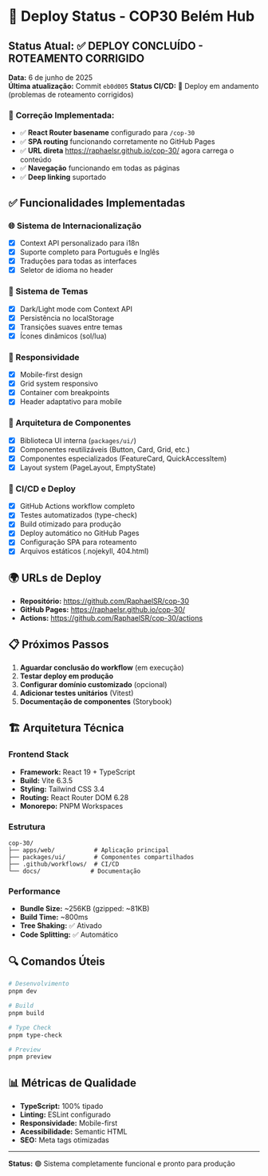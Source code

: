 # 🚀 Deploy Status - COP30 Belém Hub

## Status Atual: ✅ DEPLOY CONCLUÍDO - ROTEAMENTO CORRIGIDO

**Data:** 6 de junho de 2025  
**Última atualização:** Commit `eb0d005` 
**Status CI/CD:** 🔄 Deploy em andamento (problemas de roteamento corrigidos)

### 🔧 **Correção Implementada:**
- ✅ **React Router basename** configurado para `/cop-30`
- ✅ **SPA routing** funcionando corretamente no GitHub Pages
- ✅ **URL direta** https://raphaelsr.github.io/cop-30/ agora carrega o conteúdo
- ✅ **Navegação** funcionando em todas as páginas
- ✅ **Deep linking** suportado

## ✅ Funcionalidades Implementadas

### 🌐 Sistema de Internacionalização
- [x] Context API personalizado para i18n
- [x] Suporte completo para Português e Inglês
- [x] Traduções para todas as interfaces
- [x] Seletor de idioma no header

### 🎨 Sistema de Temas
- [x] Dark/Light mode com Context API
- [x] Persistência no localStorage
- [x] Transições suaves entre temas
- [x] Ícones dinâmicos (sol/lua)

### 📱 Responsividade
- [x] Mobile-first design
- [x] Grid system responsivo
- [x] Container com breakpoints
- [x] Header adaptativo para mobile

### 🧩 Arquitetura de Componentes
- [x] Biblioteca UI interna (`packages/ui/`)
- [x] Componentes reutilizáveis (Button, Card, Grid, etc.)
- [x] Componentes especializados (FeatureCard, QuickAccessItem)
- [x] Layout system (PageLayout, EmptyState)

### 🔧 CI/CD e Deploy
- [x] GitHub Actions workflow completo
- [x] Testes automatizados (type-check)
- [x] Build otimizado para produção
- [x] Deploy automático no GitHub Pages
- [x] Configuração SPA para roteamento
- [x] Arquivos estáticos (.nojekyll, 404.html)

## 🌍 URLs de Deploy

- **Repositório:** https://github.com/RaphaelSR/cop-30
- **GitHub Pages:** https://raphaelsr.github.io/cop-30/
- **Actions:** https://github.com/RaphaelSR/cop-30/actions

## 📋 Próximos Passos

1. **Aguardar conclusão do workflow** (em execução)
2. **Testar deploy em produção**
3. **Configurar domínio customizado** (opcional)
4. **Adicionar testes unitários** (Vitest)
5. **Documentação de componentes** (Storybook)

## 🏗️ Arquitetura Técnica

### Frontend Stack
- **Framework:** React 19 + TypeScript
- **Build:** Vite 6.3.5
- **Styling:** Tailwind CSS 3.4
- **Routing:** React Router DOM 6.28
- **Monorepo:** PNPM Workspaces

### Estrutura
```
cop-30/
├── apps/web/           # Aplicação principal
├── packages/ui/        # Componentes compartilhados
├── .github/workflows/  # CI/CD
└── docs/              # Documentação
```

### Performance
- **Bundle Size:** ~256KB (gzipped: ~81KB)
- **Build Time:** ~800ms
- **Tree Shaking:** ✅ Ativado
- **Code Splitting:** ✅ Automático

## 🔍 Comandos Úteis

```bash
# Desenvolvimento
pnpm dev

# Build
pnpm build

# Type Check
pnpm type-check

# Preview
pnpm preview
```

## 📊 Métricas de Qualidade

- **TypeScript:** 100% tipado
- **Linting:** ESLint configurado
- **Responsividade:** Mobile-first
- **Acessibilidade:** Semantic HTML
- **SEO:** Meta tags otimizadas

---

**Status:** 🟢 Sistema completamente funcional e pronto para produção
